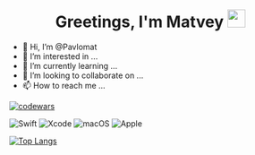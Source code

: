 <h1 align="center">Greetings, I'm Matvey 
<img src="https://github.com/blackcater/blackcater/raw/main/images/Hi.gif" height="32"/></h1 > 

<!---
![Metrics](https://metrics.lecoq.io/pavlomat?template=classic&base.indepth=false&base.hireable=false&config.timezone=Europe%2FMoscow)
--->

- 👋 Hi, I’m @Pavlomat
- 👀 I’m interested in ...
- 🌱 I’m currently learning ...
- 💞️ I’m looking to collaborate on ...
- 📫 How to reach me ...

[![codewars](https://www.codewars.com/users/Pipison/badges/micro)](https://www.codewars.com/users/username) 

![Swift](https://img.shields.io/badge/swift-orange?style=for-the-badge&logo=swift&logoColor=white) ![Xcode](https://img.shields.io/badge/Xcode-007ACC?style=for-the-badge&logo=Xcode&logoColor=white) ![macOS](https://img.shields.io/badge/iOS-green?style=for-the-badge&logo=macos&logoColor=F0F0F0) 	![Apple](https://img.shields.io/badge/Apple-gray?style=for-the-badge&logo=apple&logoColor=white)

[![Top Langs](https://github-readme-stats.vercel.app/api/top-langs/?username=pavlomat&layout=compact)](https://github.com/pavlomat/github-readme-stats)

<!---
Pavlomat/Pavlomat is a ✨ special ✨ repository because its `README.md` (this file) appears on your GitHub profile.
You can click the Preview link to take a look at your changes.
--->
